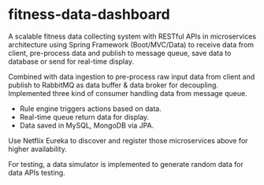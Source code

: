 # fitness-data-dashboard

A scalable fitness data collecting system with RESTful APIs in microservices architecture using Spring Framework (Boot/MVC/Data) to receive data from client, pre-process data and publish to message queue, save data to database or send for real-time display.

Combined with data ingestion to pre-process raw input data from client and publish to RabbitMQ as data buffer & data broker for decoupling. Implemented three kind of consumer handling data from message queue.

- Rule engine triggers actions based on data.
- Real-time queue return data for display.
- Data saved in MySQL, MongoDB via JPA.

Use Netflix Eureka to discover and register those microservices above for higher availability.

For testing, a data simulator is implemented to generate random data for data APIs testing.


